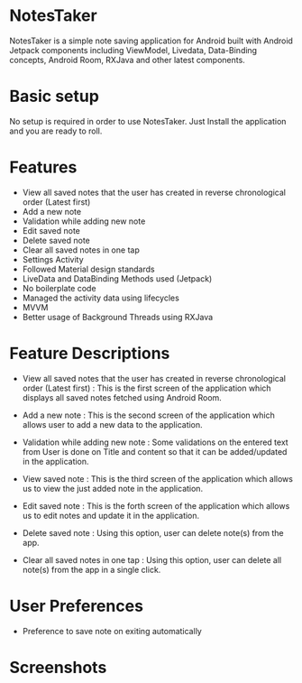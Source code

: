 # NotesTaker
NotesTaker is a simple note saving application for Android built with Android Jetpack components including ViewModel, Livedata,
Data-Binding concepts, Android Room, RXJava and other latest components.

# Basic setup
No setup is required in order to use NotesTaker. Just Install the application and you are ready to roll.

# Features
- View all saved notes that the user has created in reverse chronological order (Latest first)
- Add a new note 
- Validation while adding new note
- Edit saved note
- Delete saved note
- Clear all saved notes in one tap
- Settings Activity
- Followed Material design standards
- LiveData and DataBinding Methods used (Jetpack)
- No boilerplate code
- Managed the activity data using lifecycles
- MVVM
- Better usage of Background Threads using RXJava

# Feature Descriptions
- View all saved notes that the user has created in reverse chronological order (Latest first) : This is the first screen of the application which displays all saved notes fetched using Android Room.

- Add a new note : This is the second screen of the application which allows user to add a new data to the application.

- Validation while adding new note : Some validations on the entered text from User is done on Title and content so that it can be added/updated in the application.

- View saved note : This is the third screen of the application which allows us to view the just added note in the application.

- Edit saved note : This is the forth screen of the application which allows us to edit notes and update it in the application.

- Delete saved note : Using this option, user can delete note(s) from the app.

- Clear all saved notes in one tap : Using this option, user can delete all note(s) from the app in a single click.



# User Preferences
- Preference to save note on exiting automatically


# Screenshots




